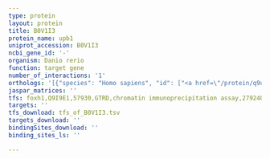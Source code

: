 ```yaml
---
type: protein
layout: protein
title: B0V1I3
protein_name: upb1
uniprot_accession: B0V1I3
ncbi_gene_id: '-'
organism: Danio rerio
function: target gene
number_of_interactions: '1'
orthologs: '[{"species": "Homo sapiens", "id": ["<a href=\"/protein/q9ubr1\">Q9UBR1</a>"]}, {"species": "Mus musculus", "id": ["<a href=\"/protein/q8vc97\">Q8VC97</a>"]}, {"species": "Rattus norvegicus", "id": ["<a href=\"/protein/d3z8j1\">D3Z8J1</a>"]}, {"species": "Drosophila melanogaster", "id": ["<a href=\"/protein/q9vi04\">Q9VI04</a>"]}, {"species": "Caenorhabditis elegans", "id": ["<a href=\"/protein/q19437\">Q19437</a>"]}]'
jaspar_matrices: ''
tfs: foxh1,Q9I9E1,57930,GTRD,chromatin immunoprecipitation assay,27924024%5Buid%5D,No
targets: ''
tfs_download: tfs_of_B0V1I3.tsv
targets_download: ''
bindingSites_download: ''
binding_sites_ls: ''

---
```

